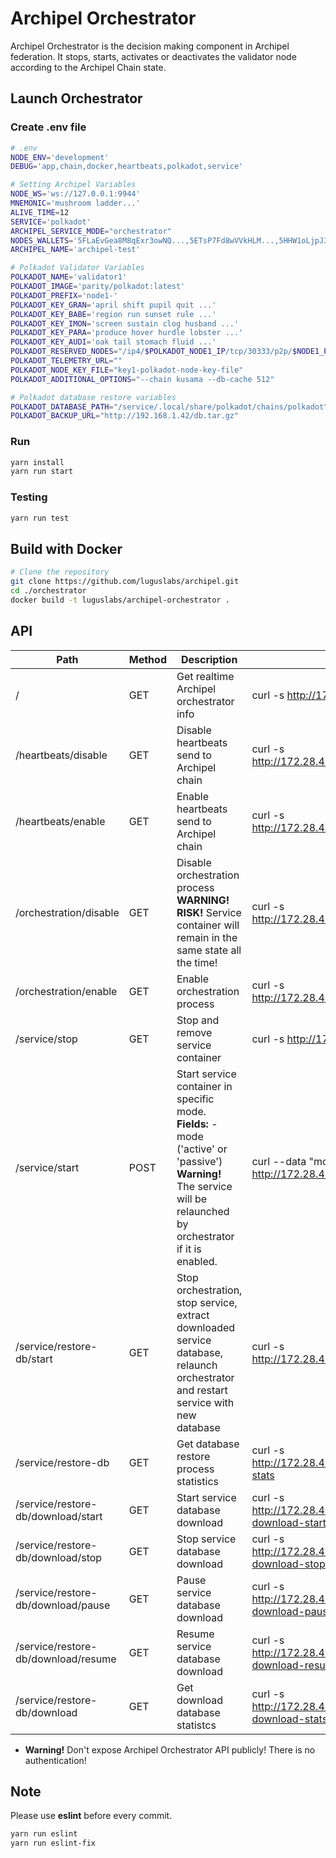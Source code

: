 # Archipel Orchestrator

Archipel Orchestrator is the decision making component in Archipel federation.
It stops, starts, activates or deactivates the validator node according to the Archipel Chain state.

## Launch Orchestrator

### Create .env file

```bash
# .env
NODE_ENV='development'
DEBUG='app,chain,docker,heartbeats,polkadot,service'

# Setting Archipel Variables
NODE_WS='ws://127.0.0.1:9944'
MNEMONIC='mushroom ladder...'
ALIVE_TIME=12
SERVICE='polkadot'
ARCHIPEL_SERVICE_MODE="orchestrator"
NODES_WALLETS='5FLaEvGea8M8qExr3owNQ...,5ETsP7Fd8wVVkHLM...,5HHW1oLjpJ3jrD86EG8PWw1peWWFbz...'
ARCHIPEL_NAME='archipel-test'

# Polkadot Validator Variables
POLKADOT_NAME='validator1'
POLKADOT_IMAGE='parity/polkadot:latest'
POLKADOT_PREFIX='node1-'
POLKADOT_KEY_GRAN='april shift pupil quit ...'
POLKADOT_KEY_BABE='region run sunset rule ...'
POLKADOT_KEY_IMON='screen sustain clog husband ...'
POLKADOT_KEY_PARA='produce hover hurdle lobster ...'
POLKADOT_KEY_AUDI='oak tail stomach fluid ...'
POLKADOT_RESERVED_NODES="/ip4/$POLKADOT_NODE1_IP/tcp/30333/p2p/$NODE1_POLKADOT_LOCAL_ID,/ip4/$POLKADOT_NODE2_IP/tcp/30333/p2p/$NODE2_POLKADOT_LOCAL_ID,/ip4/$POLKADOT_NODE3_IP/tcp/30333/p2p/$NODE3_POLKADOT_LOCAL_ID"
POLKADOT_TELEMETRY_URL=""
POLKADOT_NODE_KEY_FILE="key1-polkadot-node-key-file"
POLKADOT_ADDITIONAL_OPTIONS="--chain kusama --db-cache 512"

# Polkadot database restore variables
POLKADOT_DATABASE_PATH="/service/.local/share/polkadot/chains/polkadot"
POLKADOT_BACKUP_URL="http://192.168.1.42/db.tar.gz"
```

### Run

```bash
yarn install
yarn run start
```

### Testing

```bash
yarn run test
```

## Build with Docker

```bash
# Clone the repository
git clone https://github.com/luguslabs/archipel.git
cd ./orchestrator
docker build -t luguslabs/archipel-orchestrator .
```

## API

| Path                   | Method | Description                                                                                                                                                                  | Example                                                          |
| ---------------------- | ------ | ---------------------------------------------------------------------------------------------------------------------------------------------------------------------------- | ---------------------------------------------------------------- |
| /                      | GET    | Get realtime Archipel orchestrator info                                                                                                                                      | curl -s http://172.28.42.2:3000                                  |
| /heartbeats/disable    | GET    | Disable heartbeats send to Archipel chain                                                                                                                                    | curl -s http://172.28.42.2:3000/heartbeats/disable               |
| /heartbeats/enable     | GET    | Enable heartbeats send to Archipel chain                                                                                                                                     | curl -s http://172.28.42.2:3000/heartbeats/disable               |
| /orchestration/disable | GET    | Disable orchestration process <br> **WARNING! RISK!** Service container will remain in the same state all the time!                                                          | curl -s http://172.28.42.2:3000/orchestration/disable            |
| /orchestration/enable  | GET    | Enable orchestration process                                                                                                                                                 | curl -s http://172.28.42.2:3000/orchestration/enable             |
| /service/stop          | GET    | Stop and remove service container                                                                                                                                            | curl -s http://172.28.42.2:3000/service/stop                     |
| /service/start         | POST   | Start service container in specific mode. <br> **Fields:** - mode ('active' or 'passive') <br> **Warning!** The service will be relaunched by orchestrator if it is enabled. | curl --data "mode=passive" http://172.28.42.2:3000/service/start |
| /service/restore-db/start   | GET | Stop orchestration, stop service, extract downloaded service database, relaunch orchestrator and restart service with new database | curl -s http://172.28.42.2:3000/service/restore-db |
| /service/restore-db | GET | Get database restore process statistics | curl -s http://172.28.42.2:3000/service/restore-db-stats |
| /service/restore-db/download/start | GET | Start service database download | curl -s http://172.28.42.2:3000/service/restore-db-download-start |
| /service/restore-db/download/stop | GET | Stop service database download | curl -s http://172.28.42.2:3000/service/restore-db-download-stop |
| /service/restore-db/download/pause | GET | Pause service database download | curl -s http://172.28.42.2:3000/service/restore-db-download-pause |
| /service/restore-db/download/resume | GET | Resume service database download | curl -s http://172.28.42.2:3000/service/restore-db-download-resume |
| /service/restore-db/download | GET | Get download database statistcs | curl -s http://172.28.42.2:3000/service/restore-db-download-stats |

- **Warning!** Don't expose Archipel Orchestrator API publicly! There is no authentication!

## Note

Please use **eslint** before every commit.

```bash
yarn run eslint
yarn run eslint-fix
```
